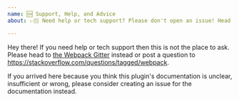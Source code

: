 ```yaml
---
name: 🆘 Support, Help, and Advice
about: 👉🏽 Need help or tech support? Please don't open an issue! Head to https://gitter.im/webpack/webpack or https://stackoverflow.com/questions/tagged/webpack.

---
```


Hey there! If you need help or tech support then this is not the place to
ask. Please head to [the Webpack Gitter](https://gitter.im/webpack/webpack)
instead or post a question to https://stackoverflow.com/questions/tagged/webpack.

If you arrived here because you think this plugin's documentation is unclear,
insufficient or wrong, please consider creating an issue for the documentation
instead.
